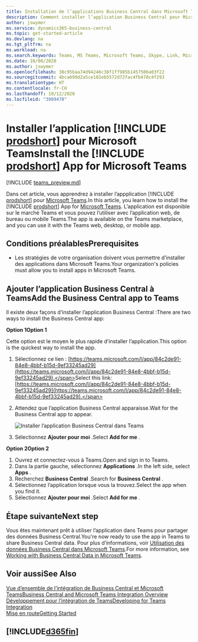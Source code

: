 ```yaml
---
title: Installation de l’applications Business Central dans Microsoft Teams| Microsoft Docs
description: Comment installer l’application Business Central pour Microsoft Teams.
author: jswymer
ms.service: dynamics365-business-central
ms.topic: get-started-article
ms.devlang: na
ms.tgt_pltfrm: na
ms.workload: na
ms.search.keywords: Teams, MS Teams, Microsoft Teams, Skype, Link, Microsoft 365, collaborate, collaboration, teamwork
ms.date: 10/08/2020
ms.author: jswymer
ms.openlocfilehash: 38c95baa74d94246c38f1ff985b1457506a03f22
ms.sourcegitcommit: 4bca699d2a5ce182eb5572d72fac4fb478c4f293
ms.translationtype: HT
ms.contentlocale: fr-CH
ms.lasthandoff: 10/12/2020
ms.locfileid: "3989478"
---
```

# <a name="install-the-prodshort-app-for-microsoft-teams"></a><span data-ttu-id="209d6-103">Installer l’application [!INCLUDE [prodshort](includes/prodshort.md)] pour Microsoft Teams</span><span class="sxs-lookup"><span data-stu-id="209d6-103">Install the [!INCLUDE [prodshort](includes/prodshort.md)] App for Microsoft Teams</span></span>

[!INCLUDE [teams_preview.md](includes/teams_preview.md)]

<span data-ttu-id="209d6-104">Dans cet article, vous apprendrez à installer l’appplication [!INCLUDE [prodshort](includes/prodshort.md)] pour [Microsoft Teams](https://www.microsoft.com/en-us/microsoft-365/microsoft-teams).</span><span class="sxs-lookup"><span data-stu-id="209d6-104">In this article, you learn how to install the [!INCLUDE [prodshort](includes/prodshort.md)] App for [Microsoft Teams](https://www.microsoft.com/en-us/microsoft-365/microsoft-teams).</span></span> <span data-ttu-id="209d6-105">L’application est disponible sur le marché Teams et vous pouvez l’utiliser avec l’application web, de bureau ou mobile Teams.</span><span class="sxs-lookup"><span data-stu-id="209d6-105">The app is available on the Teams marketplace, and you can use it with the Teams web, desktop, or mobile app.</span></span>

## <a name="prerequisites"></a><span data-ttu-id="209d6-106">Conditions préalables</span><span class="sxs-lookup"><span data-stu-id="209d6-106">Prerequisites</span></span>

- <span data-ttu-id="209d6-107">Les stratégies de votre organisation doivent vous permettre d’installer des applications dans Microsoft Teams.</span><span class="sxs-lookup"><span data-stu-id="209d6-107">Your organization's policies must allow you to install apps in Microsoft Teams.</span></span>

## <a name="add-the-business-central-app-to-teams"></a><span data-ttu-id="209d6-108">Ajouter l’application Business Central à Teams</span><span class="sxs-lookup"><span data-stu-id="209d6-108">Add the Business Central app to Teams</span></span>

<span data-ttu-id="209d6-109">Il existe deux façons d’installer l’application Business Central :</span><span class="sxs-lookup"><span data-stu-id="209d6-109">There are two ways to install the Business Central app:</span></span>

<span data-ttu-id="209d6-110">**Option 1**</span><span class="sxs-lookup"><span data-stu-id="209d6-110">**Option 1**</span></span>

<span data-ttu-id="209d6-111">Cette option est le moyen le plus rapide d’installer l’application.</span><span class="sxs-lookup"><span data-stu-id="209d6-111">This option is the quickest way to install the app.</span></span>

1. <span data-ttu-id="209d6-112">Sélectionnez ce lien : [https://teams.microsoft.com/l/app/84c2de91-84e8-4bbf-b15d-9ef33245ad29](https://teams.microsoft.com/l/app/84c2de91-84e8-4bbf-b15d-9ef33245ad29).</span><span class="sxs-lookup"><span data-stu-id="209d6-112">Select this link: [https://teams.microsoft.com/l/app/84c2de91-84e8-4bbf-b15d-9ef33245ad29](https://teams.microsoft.com/l/app/84c2de91-84e8-4bbf-b15d-9ef33245ad29).</span></span>

2. <span data-ttu-id="209d6-113">Attendez que l’application Business Central apparaisse.</span><span class="sxs-lookup"><span data-stu-id="209d6-113">Wait for the Business Central app to appear.</span></span>

    ![Installer l’application Business Central dans Teams](media/teams-install-app.png)

3. <span data-ttu-id="209d6-115">Sélectionnez **Ajouter pour moi** .</span><span class="sxs-lookup"><span data-stu-id="209d6-115">Select **Add for me** .</span></span>

<span data-ttu-id="209d6-116">**Option 2**</span><span class="sxs-lookup"><span data-stu-id="209d6-116">**Option 2**</span></span>

1. <span data-ttu-id="209d6-117">Ouvrez et connectez-vous à Teams.</span><span class="sxs-lookup"><span data-stu-id="209d6-117">Open and sign in to Teams.</span></span>
2. <span data-ttu-id="209d6-118">Dans la partie gauche, sélectionnez **Applications** .</span><span class="sxs-lookup"><span data-stu-id="209d6-118">In the left side, select **Apps** .</span></span>
3. <span data-ttu-id="209d6-119">Recherchez **Business Central** .</span><span class="sxs-lookup"><span data-stu-id="209d6-119">Search for **Business Central** .</span></span>
4. <span data-ttu-id="209d6-120">Sélectionnez l’application lorsque vous la trouvez.</span><span class="sxs-lookup"><span data-stu-id="209d6-120">Select the app when you find it.</span></span>
5. <span data-ttu-id="209d6-121">Sélectionnez **Ajouter pour moi** .</span><span class="sxs-lookup"><span data-stu-id="209d6-121">Select **Add for me** .</span></span>

## <a name="next-step"></a><span data-ttu-id="209d6-122">Étape suivante</span><span class="sxs-lookup"><span data-stu-id="209d6-122">Next step</span></span>

<span data-ttu-id="209d6-123">Vous êtes maintenant prêt à utiliser l’application dans Teams pour partager des données Business Central.</span><span class="sxs-lookup"><span data-stu-id="209d6-123">You're now ready to use the app in Teams to share Business Central data.</span></span> <span data-ttu-id="209d6-124">Pour plus d’informations, voir [Utilisation des données Business Central dans Microsoft Teams](across-working-with-teams.md).</span><span class="sxs-lookup"><span data-stu-id="209d6-124">For more information, see [Working with Business Central Data in Microsoft Teams](across-working-with-teams.md).</span></span>

## <a name="see-also"></a><span data-ttu-id="209d6-125">Voir aussi</span><span class="sxs-lookup"><span data-stu-id="209d6-125">See Also</span></span>

[<span data-ttu-id="209d6-126">Vue d’ensemble de l’intégration de Business Central et Microsoft Teams</span><span class="sxs-lookup"><span data-stu-id="209d6-126">Business Central and Microsoft Teams Integration Overview</span></span>](across-teams-overview.md)  
[<span data-ttu-id="209d6-127">Développement pour l’intégration de Teams</span><span class="sxs-lookup"><span data-stu-id="209d6-127">Developing for Teams Integration</span></span>](/dynamics365/business-central/dev-itpro/developer/devenv-develop-for-teams)  
[<span data-ttu-id="209d6-128">Mise en route</span><span class="sxs-lookup"><span data-stu-id="209d6-128">Getting Started</span></span>](product-get-started.md)  

## [!INCLUDE[d365fin](includes/free_trial_md.md)]  
